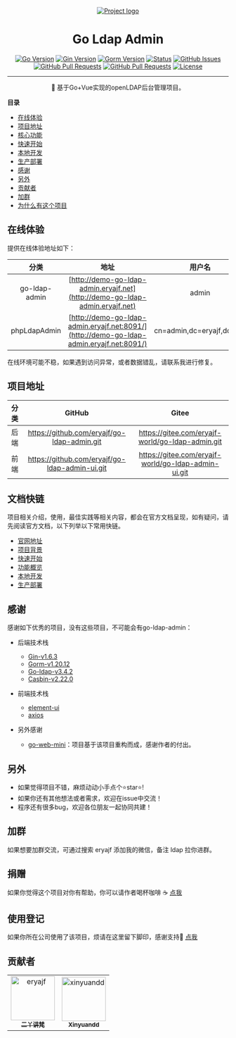 <p align="center">
  <a href="" rel="noopener">
 <img src="https://cdn.staticaly.com/gh/eryajf/tu/main/img/image_20220607_174313.png" alt="Project logo"></a>
</p>
<h1 align="center">Go Ldap Admin</h1>


<div align="center">


[![Go Version](https://img.shields.io/github/go-mod/go-version/eryajf-world/go-ldap-admin)](https://github.com/eryajf/go-ldap-admin)
[![Gin Version](https://img.shields.io/badge/Gin-1.6.3-brightgreen)](https://github.com/eryajf/go-ldap-admin)
[![Gorm Version](https://img.shields.io/badge/Gorm-1.20.12-brightgreen)](https://github.com/eryajf/go-ldap-admin)
[![Status](https://img.shields.io/badge/status-active-success.svg)](https://github.com/eryajf/go-ldap-admin)
[![GitHub Issues](https://img.shields.io/github/issues/eryajf/go-ldap-admin.svg)](https://github.com/eryajf/go-ldap-admin/issues)
[![GitHub Pull Requests](https://img.shields.io/github/issues-pr/eryajf/go-ldap-admin)](https://github.com/eryajf/go-ldap-admin/pulls)
[![GitHub Pull Requests](https://img.shields.io/github/stars/eryajf/go-ldap-admin)](https://github.com/eryajf/go-ldap-admin/stargazers)
[![License](https://img.shields.io/badge/license-MIT-blue.svg)](/LICENSE)

</div>


---

<p align="center"> 🌉 基于Go+Vue实现的openLDAP后台管理项目。
    <br>
</p>

<!-- START doctoc generated TOC please keep comment here to allow auto update -->
<!-- DON'T EDIT THIS SECTION, INSTEAD RE-RUN doctoc TO UPDATE -->
**目录**

- [在线体验](#%E5%9C%A8%E7%BA%BF%E4%BD%93%E9%AA%8C)
- [项目地址](#%E9%A1%B9%E7%9B%AE%E5%9C%B0%E5%9D%80)
- [核心功能](#%E6%A0%B8%E5%BF%83%E5%8A%9F%E8%83%BD)
- [快速开始](#%E5%BF%AB%E9%80%9F%E5%BC%80%E5%A7%8B)
- [本地开发](#%E6%9C%AC%E5%9C%B0%E5%BC%80%E5%8F%91)
- [生产部署](#%E7%94%9F%E4%BA%A7%E9%83%A8%E7%BD%B2)
- [感谢](#%E6%84%9F%E8%B0%A2)
- [另外](#%E5%8F%A6%E5%A4%96)
- [贡献者](#%E8%B4%A1%E7%8C%AE%E8%80%85)
- [加群](#%E5%8A%A0%E7%BE%A4)
- [为什么有这个项目](#%E4%B8%BA%E4%BB%80%E4%B9%88%E6%9C%89%E8%BF%99%E4%B8%AA%E9%A1%B9%E7%9B%AE)

<!-- END doctoc generated TOC please keep comment here to allow auto update -->

## 在线体验

提供在线体验地址如下：

|     分类      |                             地址                             |          用户名           | 密码   |
| :-----------: | :----------------------------------------------------------: | :-----------------------: | ------ |
| go-ldap-admin | [http://demo-go-ldap-admin.eryajf.net](http://demo-go-ldap-admin.eryajf.net) |           admin           | 123456 |
| phpLdapAdmin  | [http://demo-go-ldap-admin.eryajf.net:8091/](http://demo-go-ldap-admin.eryajf.net:8091/) | cn=admin,dc=eryajf,dc=net | 123456 |

在线环境可能不稳，如果遇到访问异常，或者数据错乱，请联系我进行修复。

## 项目地址

| 分类 |                        GitHub                        |                        Gitee                        |
| :--: | :--------------------------------------------------: | :-------------------------------------------------: |
| 后端 |  https://github.com/eryajf/go-ldap-admin.git   |  https://gitee.com/eryajf-world/go-ldap-admin.git   |
| 前端 | https://github.com/eryajf/go-ldap-admin-ui.git | https://gitee.com/eryajf-world/go-ldap-admin-ui.git |

## 文档快链

项目相关介绍，使用，最佳实践等相关内容，都会在官方文档呈现，如有疑问，请先阅读官方文档，以下列举以下常用快链。

- [官网地址](http://ldapdoc.eryajf.net)
- [项目背景](http://ldapdoc.eryajf.net/pages/101948/)
- [快速开始](http://ldapdoc.eryajf.net/pages/706e78/)
- [功能概览](http://ldapdoc.eryajf.net/pages/7a40de/)
- [本地开发](http://ldapdoc.eryajf.net/pages/cb7497/)
- [生产部署](http://ldapdoc.eryajf.net/pages/5769c4/)

## 感谢

感谢如下优秀的项目，没有这些项目，不可能会有go-ldap-admin：

- 后端技术栈
  - [Gin-v1.6.3](https://github.com/gin-gonic/gin)
  - [Gorm-v1.20.12](https://github.com/go-gorm/gorm)
  - [Go-ldap-v3.4.2](https://github.com/go-ldap/ldap)
  - [Casbin-v2.22.0](https://github.com/casbin/casbin)
- 前端技术栈
  - [element-ui](https://github.com/ElemeFE/element)
  - [axios](https://github.com/axios/axios)

- 另外感谢
  - [go-web-mini](https://github.com/gnimli/go-web-mini)：项目基于该项目重构而成，感谢作者的付出。

## 另外

- 如果觉得项目不错，麻烦动动小手点个⭐️star⭐️!
- 如果你还有其他想法或者需求，欢迎在issue中交流！
- 程序还有很多bug，欢迎各位朋友一起协同共建！


## 加群

如果想要加群交流，可通过搜索 eryajf 添加我的微信，备注 ldap 拉你进群。

## 捐赠

如果你觉得这个项目对你有帮助，你可以请作者喝杯咖啡 ☕️ [点我](http://ldapdoc.eryajf.net/pages/2b6725/)

## 使用登记

如果你所在公司使用了该项目，烦请在这里留下脚印，感谢支持🥳 [点我](https://github.com/eryajf/go-ldap-admin/issues/18)

## 贡献者

<!-- readme: collaborators,contributors -start -->

<table>
<tr>
    <td align="center">
        <a href="https://github.com/eryajf">
            <img src="https://avatars.githubusercontent.com/u/33259379?v=4" width="100;" alt="eryajf"/>
            <br />
            <sub><b>二丫讲梵</b></sub>
        </a>
    </td>
    <td align="center">
        <a href="https://github.com/xinyuandd">
            <img src="https://avatars.githubusercontent.com/u/3397848?v=4" width="100;" alt="xinyuandd"/>
            <br />
            <sub><b>Xinyuandd</b></sub>
        </a>
    </td></tr>
</table>

<!-- readme: collaborators,contributors -end -->